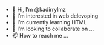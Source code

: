 - 👋 Hi, I’m @kadirrylmz
- 👀 I’m interested in web delevoping
- 🌱 I’m currently learning HTML
- 💞️ I’m looking to collaborate on ...
- 📫 How to reach me ...

<!---
kadirrylmz/kadirrylmz is a ✨ special ✨ repository because its `README.md` (this file) appears on your GitHub profile.
You can click the Preview link to take a look at your changes.
--->
